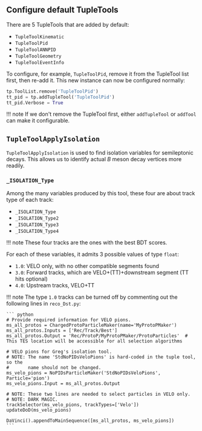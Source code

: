## Configure default TupleTools
There are 5 TupleTools that are added by default:
- `TupleToolKinematic`
- `TupleToolPid`
- `TupleToolANNPID`
- `TupleToolGeometry`
- `TupleToolEventInfo`

To configure, for example, `TupleToolPid`, remove it from the TupleTool list
first, then re-add it. This new instance can now be configured normally:

```python
tp.ToolList.remove('TupleToolPid')
tt_pid = tp.addTupleTool('TupleToolPid')
tt_pid.Verbose = True
```

!!! note
    If we don't remove the TupleTool first, either `addTupleTool` or `addTool`
    can make it configurable.


## `TupleToolApplyIsolation`
`TupleToolApplyIsolation` is used to find isolation variables for semileptonic
decays. This allows us to identify actual $B$ meson decay vertices more
readily.

### `_ISOLATION_Type`
Among the many variables produced by this tool, these four are about track type
of each track:

* `_ISOLATION_Type`
* `_ISOLATION_Type2`
* `_ISOLATION_Type3`
* `_ISOLATION_Type4`

!!! note
    These four tracks are the ones with the best BDT scores.

For each of these variables, it admits 3 possible values of type `float`:

* `1.0`: VELO only, with no other compatible segments found
* `3.0`: Forward tracks, which are VELO+(TT)+downstream segment (TT hits
         optional)
* `4.0`: Upstream tracks, VELO+TT

!!! note
    The type `1.0` tracks can be turned off by commenting out the following
    lines in `reco_Dst.py`:

    ``` python
    # Provide required information for VELO pions.
    ms_all_protos = ChargedProtoParticleMaker(name='MyProtoPMaker')
    ms_all_protos.Inputs = ['Rec/Track/Best']
    ms_all_protos.Output = 'Rec/ProtoP/MyProtoPMaker/ProtoParticles'  # This TES location will be accessible for all selection algorithms

    # VELO pions for Greg's isolation tool.
    # NOTE: The name 'StdNoPIDsVeloPions' is hard-coded in the tuple tool, so the
    #       name should not be changed.
    ms_velo_pions = NoPIDsParticleMaker('StdNoPIDsVeloPions', Particle='pion')
    ms_velo_pions.Input = ms_all_protos.Output

    # NOTE: These two lines are needed to select particles in VELO only.
    # NOTE: DARK MAGIC.
    trackSelector(ms_velo_pions, trackTypes=['Velo'])
    updateDoD(ms_velo_pions)

    DaVinci().appendToMainSequence([ms_all_protos, ms_velo_pions])
    ```
